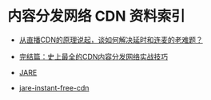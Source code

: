 # 内容分发网络 CDN 资料索引

- [从直播CDN的原理说起，谈如何解决延时和连麦的老难题？](http://mp.weixin.qq.com/s?__biz=MzA5Nzc4OTA1Mw==&mid=2659598371&idx=1&sn=b9e81fc19c36c0c2a29dc98e27a6b215&chksm=8be99531bc9e1c275c0452fcc5ce9317b9617ca038f867c0d2c0bcd5f3c8c5cb17ea3008b6c8&mpshare=1&scene=1&srcid=1027iEBIt2HLCFke3LM6UdtC#rd)
- [完结篇：史上最全的CDN内容分发网络实战技巧](http://mp.weixin.qq.com/s/a9rxbe8Zj8TZGhTVQPBzyQ)

- [JARE](http://www.jare.io/)
- [jare-instant-free-cdn](http://www.yegor256.com/2016/03/30/jare-instant-free-cdn.html)